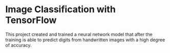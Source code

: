 # Image Classification with TensorFlow

This project created and trained a neural network model that after the training is able to predict digits from handwritten images with a high degree of accuracy.
